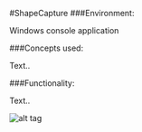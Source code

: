 #ShapeCapture
###Environment:

Windows console application

###Concepts used:

Text..

###Functionality:

Text..


![alt tag](https://raw.github.com/andrewjhinger/ShapeCapture/master/Capture.JPG)
